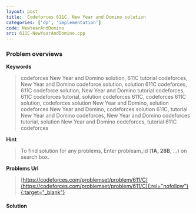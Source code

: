 ```yaml
---
layout: post
title:  Codeforces 611C. New Year and Domino solution
categories: ['dp', 'implementation']
code: NewYearAndDomino
src: 611C-NewYearAndDomino.cpp
---
```

### **Problem overviews**

**Keywords**
> codeforces New Year and Domino solution, 611C tutorial codeforces, New Year and Domino codeforce solution, solution 611C codeforces, 611C codeforce solution, New Year and Domino tutorial codeforces, 611C codeforces tutorial, solution codeforces 611C, codeforces 611C solution, codeforces solution New Year and Domino, solution codeforces New Year and Domino, codeforces solution 611C, tutorial New Year and Domino codeforces, New Year and Domino codeforces tutorial, solution New Year and Domino codeforces, tutorial 611C codeforces

**Hint**
> To find solution for any problems, Enter probleam_id (**1A, 28B**, ...) on search box. 

**Problems Url**
> [https://codeforces.com/problemset/problem/611/C](https://codeforces.com/problemset/problem/611/C){:rel="nofollow"}{:target="_blank"}

#### **Solution**



